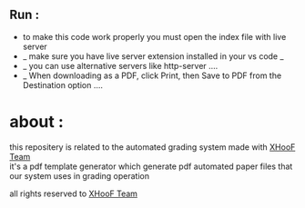 ## Run :
<ul>
    <li>to make this code work properly you must open the index file with live server</li>
    <li>_ make sure you have live server extension installed in your vs code _ </li>
    <li>_ you can use alternative servers like http-server ....</li>
    <li>_ When downloading as a PDF, click Print, then Save to PDF from the Destination option ....</li>

</ul>



# about  :
this repositery is related to the automated grading system made with   <a href="https://ahedsulieman.w3spaces.com">XHooF Team</a> 
<br>
it's a pdf template generator which generate pdf automated paper files that our system uses in grading operation

all rights reserved to  <a href="https://ahedsulieman.w3spaces.com">XHooF Team</a>  


